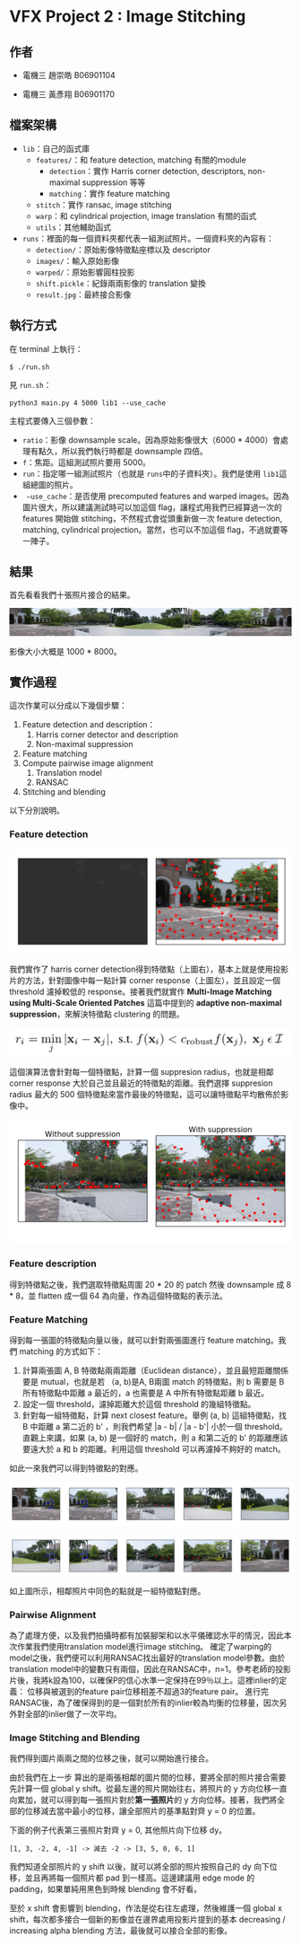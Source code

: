 # VFX Project 2 : Image Stitching 

## 作者

- 電機三 趙崇皓 B06901104

- 電機三 黃彥翔 B06901170

## 檔案架構

- `lib`：自己的函式庫
  - `features/`：和 feature detection, matching 有關的ｍodule
    - `detection`：實作 Harris corner detection, descriptors, non-maximal suppression 等等
    - `matching`：實作 feature matching
  - `stitch`：實作 ransac, image stitching
  - `warp`：和 cylindrical projection, image translation 有關的函式
  - `utils`：其他輔助函式
- `runs`：裡面的每一個資料夾都代表一組測試照片。一個資料夾的內容有：
  - `detection/`：原始影像特徵點座標以及 descriptor
  - `images/`：輸入原始影像
  - `warped/`：原始影響圓柱投影
  - `shift.pickle`：紀錄兩兩影像的 translation 變換
  - `result.jpg`：最終接合影像

## 執行方式

在 terminal 上執行：

```
$ ./run.sh
```

見 `run.sh`：

```
python3 main.py 4 5000 lib1 --use_cache
```

主程式要傳入三個參數：

- `ratio`：影像 downsample scale。因為原始影像很大（6000 * 4000）會處理有點久，所以我們執行時都是 downsample 四倍。
- `f`：焦距。這組測試照片要用 5000。
- `run`：指定哪一組測試照片（也就是 `runs`中的子資料夾）。我們是使用 `lib1`這組總圖的照片。
- ` —use_cache`：是否使用 precomputed features and warped images。因為圖片很大，所以建議測試時可以加這個 flag，讓程式用我們已經算過一次的 features 開始做 stitching，不然程式會從頭重新做一次 feature detection, matching, cylindrical projection。當然，也可以不加這個 flag，不過就要等一陣子。

## 結果

首先看看我們十張照片接合的結果。

![img](./runs/lib1/result.jpg)

影像大小大概是 1000 * 8000。

## 實作過程

這次作業可以分成以下幾個步驟：

1. Feature detection and description：
   1. Harris corner detector and description
   2. Non-maximal suppression
2. Feature matching
3. Compute pairwise image alignment
   1. Translation model
   2. RANSAC
4. Stitching and blending 

以下分別說明。

### Feature detection

![img](./report/detection.png)

我們實作了 harris corner detection得到特徵點（上圖右），基本上就是使用投影片的方法，針對圖像中每一點計算 corner response（上圖左），並且設定一個 threshold 濾掉較低的 response。接著我們就實作 **Multi-Image Matching using Multi-Scale Oriented Patches** 這篇中提到的 **adaptive non-maximal suppression**，來解決特徵點 clustering 的問題。

![img](./report/msop.png)

這個演算法會針對每一個特徵點，計算一個 suppresion radius，也就是相鄰 corner response 大於自己並且最近的特徵點的距離。我們選擇 suppresion radius 最大的 500 個特徵點來當作最後的特徵點，這可以讓特徵點平均散佈於影像中。

![img](./report/compare.png)

### Feature description

得到特徵點之後，我們選取特徵點周圍 20 * 20 的 patch 然後 downsample 成 8 * 8，並 flatten 成一個 64 為向量，作為這個特徵點的表示法。

### Feature Matching

得到每一張圖的特徵點向量以後，就可以針對兩張圖進行 feature matching。我們 matching 的方式如下：

1. 計算兩張圖 A, B 特徵點兩兩距離（Euclidean distance），並且最短距離關係要是 mutual，也就是若 （a, b)是A, B兩圖 match 的特徵點，則 b 需要是 B所有特徵點中距離 a 最近的，a 也需要是 A 中所有特徵點距離 b 最近。
2. 設定一個 threshold，濾掉距離大於這個 threshold 的幾組特徵點。
3. 針對每一組特徵點，計算 next closest feature。舉例 (a, b) 這組特徵點，找 B 中距離 a 第二近的 b' ，則我們希望 |a - b| / |a - b'| 小於一個 threshold。直觀上來講，如果 (a, b) 是一個好的 match，則 a 和第二近的 b' 的距離應該要遠大於 a 和 b 的距離。利用這個 threshold 可以再濾掉不夠好的 match。

如此一來我們可以得到特徵點的對應。

![img](./report/match1.png)

![img](./report/match2.png)

如上圖所示，相鄰照片中同色的點就是一組特徵點對應。

### Pairwise Alignment

為了處理方便，以及我們拍攝時都有加裝腳架和以水平儀確認水平的情況，因此本次作業我們使用translation model進行image stitching。
確定了warping的model之後，我們便可以利用RANSAC找出最好的translation model參數。由於translation model中的變數只有兩個，因此在RANSAC中，n=1。參考老師的投影片後，我將k設為100，以確保P的信心水準一定保持在99％以上。這裡inlier的定義：
位移與被選到的feature pair位移相差不超過3的feature pair。
進行完RANSAC後，為了確保得到的是一個對於所有的inlier較為均衡的位移量，因次另外對全部的inlier做了一次平均。

### Image Stitching and Blending

我們得到圖片兩兩之間的位移之後，就可以開始進行接合。

由於我們在上一步 算出的是兩張相鄰的圖片間的位移，要將全部的照片接合需要先計算一個 global y shift。從最左邊的照片開始往右，將照片的 y 方向位移一直向累加，就可以得到每一張照片對於**第一張照片**的 y 方向位移。接著，我們將全部的位移減去當中最小的位移，讓全部照片的基準點對齊 y = 0 的位置。

下面的例子代表第三張照片對齊 y = 0, 其他照片向下位移 dy。

```
[1, 3, -2, 4, -1] -> 減去 -2 -> [3, 5, 0, 6, 1] 
```

我們知道全部照片的 y shift 以後，就可以將全部的照片按照自己的 dy 向下位移，並且再將每一個照片都 pad 到一樣高。這邊建議用 edge mode 的 padding，如果單純用黑色到時候 blending 會不好看。

至於 x shift 會影響到 blending，作法是從右往左處理，然後維護一個 global x shift，每次都多接合一個新的影像並在邊界處用投影片提到的基本 decreasing / increasing alpha blending 方法，最後就可以接合全部的影像。